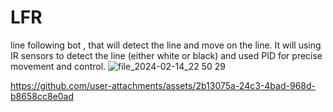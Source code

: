 # LFR
line following bot , that will detect the line  and move on the line. It will using IR sensors to detect the line (either white or black) and used PID for precise movement and control.
![file_2024-02-14_22 50 29](https://github.com/user-attachments/assets/103d547a-5714-4783-b02e-88e745ec8488)

https://github.com/user-attachments/assets/2b13075a-24c3-4bad-968d-b8658cc8e0ad
